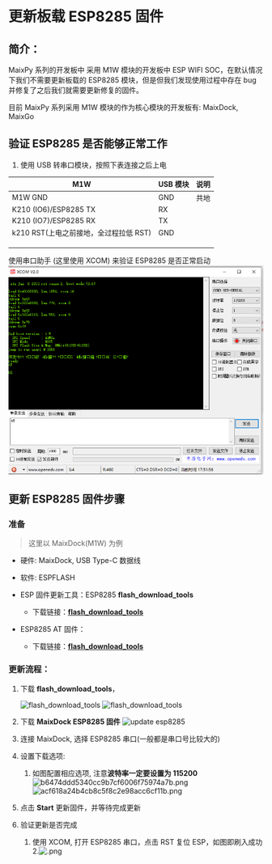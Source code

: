# 更新板载 ESP8285 固件

## 简介：

MaixPy 系列的开发板中 采用 M1W 模块的开发板中 ESP WIFI SOC，在默认情况下我们不需要更新板载的 ESP8285 模块，但是但我们发现使用过程中存在 bug 并修复了之后我们就需要更新修复的固件。

目前 MaixPy 系列采用 M1W 模块的作为核心模块的开发板有: MaixDock, MaixGo


## 验证 ESP8285 是否能够正常工作

1. 使用 USB 转串口模块，按照下表连接之后上电

| M1W                                    | USB 模块 | 说明 |
| -------------------------------------- | -------- | ---- |
| M1W GND                                | GND      | 共地 |
| K210 (IO6)/ESP8285 TX                 | RX       |      |
| K210 (IO7)/ESP8285 RX                  | TX       |      |
| k210 RST(上电之前接地，全过程拉低 RST) | GND      |      |
|                                        |          |      |
|                                        |          |      |
|                                        |          |      |

使用串口助手 (这里使用 XCOM) 来验证 ESP8285 是否正常启动
![image-20200805175207487](../../assets/hardware/module_esp8285/image-20200805175207487.png)


## 更新 ESP8285 固件步骤

### 准备

> 这里以 MaixDock(M1W) 为例

- 硬件: MaixDock, USB Type-C 数据线
- 软件: ESPFLASH

- ESP 固件更新工具：ESP8285 **flash_download_tools**
  - 下载链接：[**flash_download_tools**]()
- ESP8285 AT 固件：
  - 下载链接：[**flash_download_tools**](https://cn.dl.sipeed.com/MAIX/factory_firmware/)

### 更新流程：

1. 下载 **flash_download_tools**，

   ![flash_download_tools](../../assets/hardware/module_esp8285/image-20200504164050916.png)
   ![flash_download_tools](../../assets/hardware/module_esp8285/image-20200504164221705.png)

2. 下载 **MaixDock ESP8285 固件**
   ![update esp8285](../../assets/hardware/module_esp8285/image-20200504164245329.png)

3. 连接 MaixDock, 选择 ESP8285 串口(一般都是串口号比较大的)
4. 设置下载选项:
   1. 如图配置相应选项, 注意**波特率一定要设置为 115200**
   ![b6474ddd5340cc9b7cf6006f75974a7b.png](../../assets/hardware/module_esp8285/image-20200504164320888.png)
   ![acf618a24b4cb8c5f8c2e98acc6cf11b.png](../../assets/hardware/module_esp8285/image-20200504164450650.png)
   
5. 点击 **Start** 更新固件，并等待完成更新
6. 验证更新是否完成
   1. 使用 XCOM, 打开 ESP8285 串口，点击 RST 复位 ESP，如图即刷入成功
   2.![.png](../../assets/hardware/module_esp8285/image-20200504164747839.png)
   
